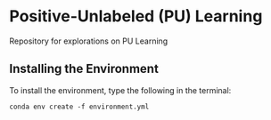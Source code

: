 # Positive-Unlabeled (PU) Learning

Repository for explorations on PU Learning

## Installing the Environment
To install the environment, type the following in the terminal:
```
conda env create -f environment.yml
```

